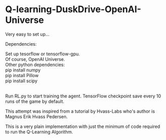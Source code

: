 # Q-learning-DuskDrive-OpenAI-Universe


Very easy to set up...

Dependencies: 

Set up tesorflow or tensorflow-gpu.<br>
Of course, OpenAI Universe.<br>
Other python dependencies:<br>
pip install numpy<br>
pip install Pillow<br>
pip install scipy<br><br>

Run RL.py to start training the agent. TensorFlow checkpoint save every 10 runs of the game by default.

This attempt was inspired from a tutorial by Hvass-Labs who's author is Magnus Erik Hvass Pedersen.

This is a very plain implementation with just the minimum of code required to run the Q-Learning Algorithm.
